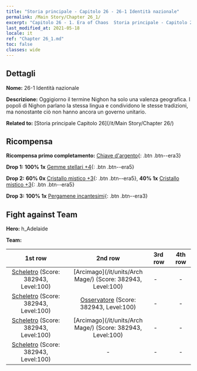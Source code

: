 ```yaml
---
title: "Storia principale - Capitolo 26 - 26-1 Identità nazionale"
permalink: /Main Story/Chapter 26_1/
excerpt: "Capitolo 26 - 1. Era of Chaos  Storia principale - Capitolo 26_1. 26-1 Identità nazionale"
last_modified_at: 2021-05-18
locale: it
ref: "Chapter 26_1.md"
toc: false
classes: wide
---
```


## Dettagli

 **Nome:** 26-1 Identità nazionale

 **Descrizione:** Oggigiorno il termine Nighon ha solo una valenza geografica. I popoli di Nighon parlano la stessa lingua e condividono le stesse tradizioni, ma nonostante ciò non hanno ancora un governo unitario.

 **Related to:** [Storia principale Capitolo 26](/it/Main Story/Chapter 26/)

## Ricompensa

 **Ricompensa primo completamento:** [Chiave d'argento](/ItemsIT/con_693/){: .btn .btn--era3}

 **Drop 1:** **100% 1x** [Gemme stellari +4](/ItemsIT/mat_93/){: .btn .btn--era5}

 **Drop 2:** **60% 0x** [Cristallo mistico +3](/ItemsIT/mat_87/){: .btn .btn--era5}, **40% 1x** [Cristallo mistico +3](/ItemsIT/mat_87/){: .btn .btn--era5}

 **Drop 3:** **100% 1x** [Pergamene incantesimi](/ItemsIT/con_694/){: .btn .btn--era3}


## Fight against Team
 **Hero:** h_Adelaide

 **Team:**


  | 1st row | 2nd row | 3rd row | 4th row |
  |:----:|:----:|:----|:----:|
  | [Scheletro](/it/units/Skeleton/) (Score: 382943, Level:100)  | [Arcimago](/it/units/Arch Mage/) (Score: 382943, Level:100)  | - | - |
  | [Scheletro](/it/units/Skeleton/) (Score: 382943, Level:100)  | [Osservatore](/it/units/Beholder/) (Score: 382943, Level:100)  | - | - |
  | [Scheletro](/it/units/Skeleton/) (Score: 382943, Level:100)  | [Arcimago](/it/units/Arch Mage/) (Score: 382943, Level:100)  | - | - |
  | [Scheletro](/it/units/Skeleton/) (Score: 382943, Level:100)  | - | - | - |


